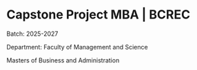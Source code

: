 # Capstone Project MBA | BCREC
Batch: 2025-2027

Department: Faculty of Management and Science

Masters of Business and Administration 

